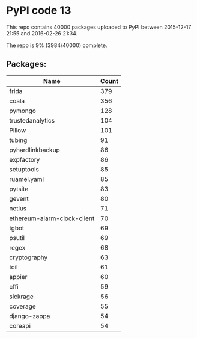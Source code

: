 # PyPI code 13

This repo contains 40000 packages uploaded to PyPI between 
2015-12-17 21:55 and 2016-02-26 21:34.

The repo is 9% (3984/40000) complete.

## Packages:

| Name  | Count |
| ----- | ----- |
| frida | 379 |
| coala | 356 |
| pymongo | 128 |
| trustedanalytics | 104 |
| Pillow | 101 |
| tubing | 91 |
| pyhardlinkbackup | 86 |
| expfactory | 86 |
| setuptools | 85 |
| ruamel.yaml | 85 |
| pytsite | 83 |
| gevent | 80 |
| netius | 71 |
| ethereum-alarm-clock-client | 70 |
| tgbot | 69 |
| psutil | 69 |
| regex | 68 |
| cryptography | 63 |
| toil | 61 |
| appier | 60 |
| cffi | 59 |
| sickrage | 56 |
| coverage | 55 |
| django-zappa | 54 |
| coreapi | 54 |


